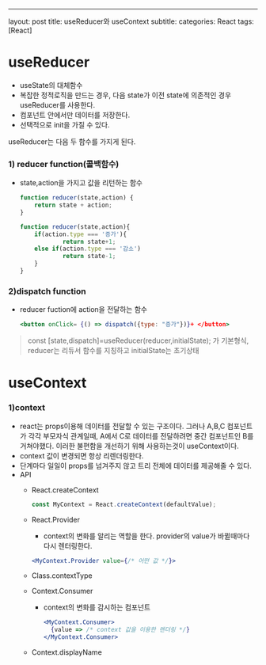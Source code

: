 ---
layout: post
title: useReducer와 useContext
subtitle:
categories: React
tags: [React]


# useReducer

- useState의 대체함수
- 복잡한 정적로직을 만드는 경우, 다음 state가 이전 state에 의존적인 경우 useReducer를 사용한다.
- 컴포넌트 안에서만 데이터를 저장한다.
- 선택적으로 init을 가질 수 있다.
    

useReducer는 다음 두 함수를 가지게 된다.

### 1) reducer function(콜백함수)

- state,action을 가지고 값을 리턴하는 함수
    
    ```jsx
    function reducer(state,action) {
    	return state + action;
    }
    ```
    
    ```jsx
    function reducer(state,action){
    	if(action.type === '증가'){
    			return state+1;
    	else if(action.type === '감소')	
    			return state-1;
    	}			
    }
    ```
    

### 2)dispatch function

- reducer fuction에 action을 전달하는 함수
    
    ```jsx
    <button onClick= {() => dispatch({type: "증가"})}+ </button>
    ```
    

> const [state,dispatch]=useReducer(reducer,initialState); 가 기본형식, reducer는 리듀서 함수를 지칭하고 initialState는 초기상태
>



# useContext

### 1)context

- react는 props이용해 데이터를 전달할 수 있는 구조이다. 그러나 A,B,C 컴포넌트가 각각 부모자식 관계일때, A에서 C로 데이터를 전달하려면 중간 컴포넌트인 B를 거쳐야했다. 이러한 불편함을 개선하기 위해 사용하는것이 useContext이다.
- context 값이 변경되면 항상 리렌더링한다.
- 단계마다 일일이 props를 넘겨주지 않고 트리 전체에 데이터를 제공해줄 수 있다.
- API
    - React.createContext
        
        ```jsx
        const MyContext = React.createContext(defaultValue);
        ```
        
    - React.Provider
        - context의 변화를 알리는 역할을 한다. provider의 value가 바뀔때마다 다시 렌터링한다.
        
        ```jsx
        <MyContext.Provider value={/* 어떤 값 */}>
        ```
        
    - Class.contextType
    - Context.Consumer
        - context의 변화를 감시하는 컴포넌트
            
            ```jsx
            <MyContext.Consumer>
              {value => /* context 값을 이용한 렌더링 */}
            </MyContext.Consumer>
            ```
            
    - Context.displayName